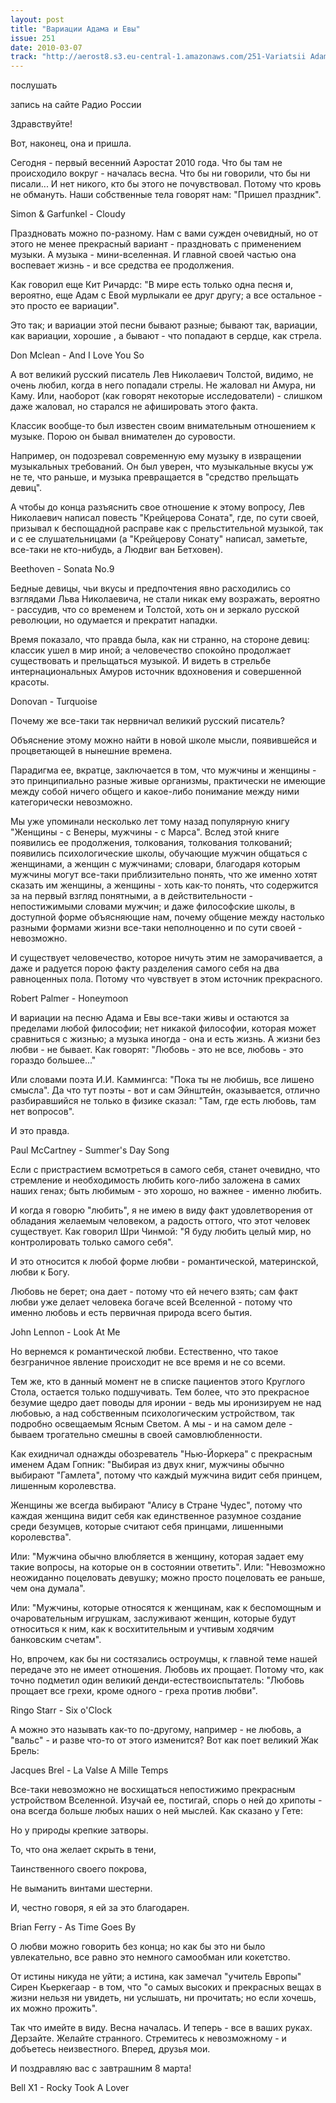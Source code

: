 ```yaml
---
layout: post
title: "Вариации Адама и Евы"
issue: 251
date: 2010-03-07
track: "http://aerost8.s3.eu-central-1.amazonaws.com/251-Variatsii Adama i Evy.mp3"
---
```


послушать

запись на сайте Радио России

Здравствуйте!

Вот, наконец, она и пришла.

Сегодня - первый весенний Аэростат 2010 года. Что бы там не происходило вокруг - началась весна. Что бы ни говорили, что бы ни писали... И нет никого, кто бы этого не почувствовал. Потому что кровь не обмануть. Наши собственные тела говорят нам: "Пришел праздник".

Simon & Garfunkel - Cloudy

Праздновать можно по-разному. Нам с вами сужден очевидный, но от этого не менее прекрасный вариант - праздновать с применением музыки. А музыка - мини-вселенная. И главной своей частью она воспевает жизнь - и все средства ее продолжения.

Как говорил еще Кит Ричардс: "В мире есть только одна песня и, вероятно, еще Адам с Евой мурлыкали ее друг другу; а все остальное - это просто ее вариации".

Это так; и вариации этой песни бывают разные; бывают так, вариации, как вариации, хорошие , а бывают - что попадают в сердце, как стрела.

Don Mclean - And I Love You So

А вот великий русский писатель Лев Николаевич Толстой, видимо, не очень любил, когда в него попадали стрелы. Не жаловал ни Амура, ни Каму. Или, наоборот (как говорят некоторые исследователи) - слишком даже жаловал, но старался не афишировать этого факта.

Классик вообще-то был известен своим внимательным отношением к музыке. Порою он бывал внимателен до суровости.

Например, он подозревал современную ему музыку в извращении музыкальных требований. Он был уверен, что музыкальные вкусы уж не те, что раньше, и музыка превращается в "средство прельщать девиц".

А чтобы до конца разъяснить свое отношение к этому вопросу, Лев Николаевич написал повесть "Крейцерова Соната", где, по сути своей, призывал к беспощадной расправе как с прельстительной музыкой, так и с ее слушательницами (а "Крейцерову Сонату" написал, заметьте, все-таки не кто-нибудь, а Людвиг ван Бетховен).

Beethoven - Sonata No.9

Бедные девицы, чьи вкусы и предпочтения явно расходились со взглядами Льва Николаевича, не стали никак ему возражать, вероятно - рассудив, что со временем и Толстой, хоть он и зеркало русской революции, но одумается и прекратит нападки.

Время показало, что правда была, как ни странно, на стороне девиц: классик ушел в мир иной; а человечество спокойно продолжает существовать и прельщаться музыкой. И видеть в стрельбе интернациональных Амуров источник вдохновения и совершенной красоты.

Donovan - Turquoise

Почему же все-таки так нервничал великий русский писатель?

Объяснение этому можно найти в новой школе мысли, появившейся и процветающей в нынешние времена.

Парадигма ее, вкратце, заключается в том, что мужчины и женщины - это принципиально разные живые организмы, практически не имеющие между собой ничего общего и какое-либо понимание между ними категорически невозможно.

Мы уже упоминали несколько лет тому назад популярную книгу "Женщины - с Венеры, мужчины - с Марса". Вслед этой книге появились ее продолжения, толкования, толкования толкований; появились психологические школы, обучающие мужчин общаться с женщинами, а женщин с мужчинами; словари, благодаря которым мужчины могут все-таки приблизительно понять, что же именно хотят сказать им женщины, а женщины - хоть как-то понять, что содержится за на первый взгляд понятными, а в действительности - непостижимыми словами мужчин; и даже философские школы, в доступной форме объясняющие нам, почему общение между настолько разными формами жизни все-таки неполноценно и по сути своей - невозможно.

И существует человечество, которое ничуть этим не заморачивается, а даже и радуется порою факту разделения самого себя на два равноценных пола. Потому что чувствует в этом источник прекрасного.

Robert Palmer - Honeymoon

И вариации на песню Адама и Евы все-таки живы и остаются за пределами любой философии; нет никакой философии, которая может сравниться с жизнью; а музыка иногда - она и есть жизнь. А жизни без любви - не бывает. Как говорят: "Любовь - это не все, любовь - это гораздо большее..."

Или словами поэта И.И. Каммингса: "Пока ты не любишь, все лишено смысла". Да что тут поэты - вот и сам Эйнштейн, оказывается, отлично разбиравшийся не только в физике сказал: "Там, где есть любовь, там нет вопросов".

И это правда.

Paul McСartney - Summer's Day Song

Если с пристрастием всмотреться в самого себя, станет очевидно, что стремление и необходимость любить кого-либо заложена в самих наших генах; быть любимым - это хорошо, но важнее - именно любить.

И когда я говорю "любить", я не имею в виду факт удовлетворения от обладания желаемым человеком, а радость оттого, что этот человек существует. Как говорил Шри Чинмой: "Я буду любить целый мир, но контролировать только самого себя".

И это относится к любой форме любви - романтической, материнской, любви к Богу.

Любовь не берет; она дает - потому что ей нечего взять; сам факт любви уже делает человека богаче всей Вселенной - потому что именно любовь и есть первичная природа всего бытия.

John Lennon - Look At Me

Но вернемся к романтической любви. Естественно, что такое безграничное явление происходит не все время и не со всеми.

Тем же, кто в данный момент не в списке пациентов этого Круглого Стола, остается только подшучивать. Тем более, что это прекрасное безумие щедро дает поводы для иронии - ведь мы иронизируем не над любовью, а над собственным психологическим устройством, так подробно освещаемым Ясным Светом. А мы - и на самом деле - бываем трогательно смешны в своей самовлюбленности.

Как ехидничал однажды обозреватель "Нью-Йоркера" с прекрасным именем Адам Гопник: "Выбирая из двух книг, мужчины обычно выбирают "Гамлета", потому что каждый мужчина видит себя принцем, лишенным королевства.

Женщины же всегда выбирают "Алису в Стране Чудес", потому что каждая женщина видит себя как единственное разумное создание среди безумцев, которые считают себя принцами, лишенными королевства".

Или: "Мужчина обычно влюбляется в женщину, которая задает ему такие вопросы, на которые он в состоянии ответить". Или: "Невозможно неожиданно поцеловать девушку; можно просто поцеловать ее раньше, чем она думала".

Или: "Мужчины, которые относятся к женщинам, как к беспомощным и очаровательным игрушкам, заслуживают женщин, которые будут относиться к ним, как к восхитительным и учтивым ходячим банковским счетам".

Но, впрочем, как бы ни состязались остроумцы, к главной теме нашей передаче это не имеет отношения. Любовь их прощает. Потому что, как точно подметил один великий денди-естествоиспытатель: "Любовь прощает все грехи, кроме одного - греха против любви".

Ringo Starr - Six o'Сlock

А можно это называть как-то по-другому, например - не любовь, а "вальс" - и разве что-то от этого изменится? Вот как поет великий Жак Брель:

Jacques Brel - La Valse A Mille Temps

Все-таки невозможно не восхищаться непостижимо прекрасным устройством Вселенной. Изучай ее, постигай, спорь о ней до хрипоты - она всегда больше любых наших о ней мыслей. Как сказано у Гете:

Но у природы крепкие затворы.

То, что она желает скрыть в тени,

Таинственного своего покрова,

Не выманить винтами шестерни.

И, честно говоря, я ей за это благодарен.

Brian Ferry - As Time Goes By

О любви можно говорить без конца; но как бы это ни было увлекательно, все равно это немного самообман или кокетство.

От истины никуда не уйти; а истина, как замечал "учитель Европы" Сирен Кьеркегаар - в том, что "о самых высоких и прекрасных вещах в жизни нельзя ни увидеть, ни услышать, ни прочитать; но если хочешь, их можно прожить".

Так что имейте в виду. Весна началась. И теперь - все в ваших руках. Дерзайте. Желайте странного. Стремитесь к невозможному - и добъетесь неизвестного. Вперед, друзья мои.

И поздравляю вас с завтрашним 8 марта!

Bell X1 - Rocky Took A Lover
